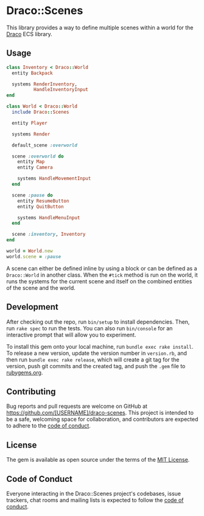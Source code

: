 # Draco::Scenes

This library provides a way to define multiple scenes within a world for the [Draco](https://github.com/guitsaru/draco) ECS library.

## Usage

```ruby
class Inventory < Draco::World
  entity Backpack

  systems RenderInventory,
          HandleInventoryInput
end

class World < Draco::World
  include Draco::Scenes

  entity Player

  systems Render

  default_scene :overworld

  scene :overworld do
    entity Map
    entity Camera

    systems HandleMovementInput
  end

  scene :pause do
    entity ResumeButton
    entity QuitButton

    systems HandleMenuInput
  end

  scene :inventory, Inventory
end

world = World.new
world.scene = :pause
```

A scene can either be defined inline by using a block or can be defined as a `Draco::World` in another class. When the `#tick` method is run on the world, it runs the systems for the current scene and itself on the combined entities of the scene and the world.

## Development

After checking out the repo, run `bin/setup` to install dependencies. Then, run `rake spec` to run the tests. You can also run `bin/console` for an interactive prompt that will allow you to experiment.

To install this gem onto your local machine, run `bundle exec rake install`. To release a new version, update the version number in `version.rb`, and then run `bundle exec rake release`, which will create a git tag for the version, push git commits and the created tag, and push the `.gem` file to [rubygems.org](https://rubygems.org).

## Contributing

Bug reports and pull requests are welcome on GitHub at https://github.com/[USERNAME]/draco-scenes. This project is intended to be a safe, welcoming space for collaboration, and contributors are expected to adhere to the [code of conduct](https://github.com/[USERNAME]/draco-scenes/blob/master/CODE_OF_CONDUCT.md).

## License

The gem is available as open source under the terms of the [MIT License](https://opensource.org/licenses/MIT).

## Code of Conduct

Everyone interacting in the Draco::Scenes project's codebases, issue trackers, chat rooms and mailing lists is expected to follow the [code of conduct](https://github.com/[USERNAME]/draco-scenes/blob/master/CODE_OF_CONDUCT.md).
